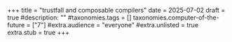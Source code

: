 +++
title = "trustfall and composable compilers"
date = 2025-07-02
draft = true
#description: ""
#taxonomies.tags = []
taxonomies.computer-of-the-future = ["7"]
#extra.audience = "everyone"
#extra.unlisted = true
extra.stub = true
+++

